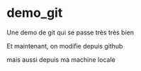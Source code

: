# demo_git

Une demo de git qui se passe très très bien

Et maintenant, on modifie depuis github

mais aussi depuis ma machine locale
